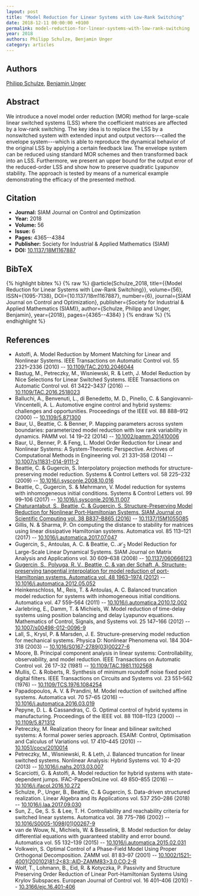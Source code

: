 ```yaml
---
layout: post
title: "Model Reduction for Linear Systems with Low-Rank Switching"
date: 2018-12-11 00:00:00 +0100
permalink: model-reduction-for-linear-systems-with-low-rank-switching
year: 2018
authors: Philipp Schulze, Benjamin Unger
category: articles
---
```

 
## Authors
[Philipp Schulze](authors/philipp_schulze), [Benjamin Unger](authors/benjamin_unger)
 
## Abstract
We introduce a novel model order reduction (MOR) method for large-scale linear switched systems (LSS) where the coefficient matrices are affected by a low-rank switching. The key idea is to replace the LSS by a nonswitched system with extended input and output vectors---called the envelope system---which is able to reproduce the dynamical behavior of the original LSS by applying a certain feedback law. The envelope system can be reduced using standard MOR schemes and then transformed back into an LSS. Furthermore, we present an upper bound for the output error of the reduced-order LSS and show how to preserve quadratic Lyapunov stability. The approach is tested by means of a numerical example demonstrating the efficacy of the presented method.
 
## Citation
- **Journal:** SIAM Journal on Control and Optimization
- **Year:** 2018
- **Volume:** 56
- **Issue:** 6
- **Pages:** 4365--4384
- **Publisher:** Society for Industrial & Applied Mathematics (SIAM)
- **DOI:** [10.1137/18M1167887](https://doi.org/10.1137/18M1167887)
 
## BibTeX
{% highlight bibtex %}
{% raw %}
@article{Schulze_2018,
  title={{Model Reduction for Linear Systems with Low-Rank Switching}},
  volume={56},
  ISSN={1095-7138},
  DOI={10.1137/18m1167887},
  number={6},
  journal={SIAM Journal on Control and Optimization},
  publisher={Society for Industrial & Applied Mathematics (SIAM)},
  author={Schulze, Philipp and Unger, Benjamin},
  year={2018},
  pages={4365--4384}
}
{% endraw %}
{% endhighlight %}
 
## References
- Astolfi, A. Model Reduction by Moment Matching for Linear and Nonlinear Systems. IEEE Transactions on Automatic Control vol. 55 2321–2336 (2010) -- [10.1109/TAC.2010.2046044](https://doi.org/10.1109/TAC.2010.2046044)
- Bastug, M., Petreczky, M., Wisniewski, R. & Leth, J. Model Reduction by Nice Selections for Linear Switched Systems. IEEE Transactions on Automatic Control vol. 61 3422–3437 (2016) -- [10.1109/TAC.2016.2518023](https://doi.org/10.1109/TAC.2016.2518023)
- Balluchi, A., Benvenuti, L., di Benedetto, M. D., Pinello, C. & Sangiovanni-Vincentelli, A. L. Automotive engine control and hybrid systems: challenges and opportunities. Proceedings of the IEEE vol. 88 888–912 (2000) -- [10.1109/5.871300](https://doi.org/10.1109/5.871300)
- Baur, U., Beattie, C. & Benner, P. Mapping parameters across system boundaries: parameterized model reduction with low rank variability in dynamics. PAMM vol. 14 19–22 (2014) -- [10.1002/pamm.201410006](https://doi.org/10.1002/pamm.201410006)
- Baur, U., Benner, P. & Feng, L. Model Order Reduction for Linear and Nonlinear Systems: A System-Theoretic Perspective. Archives of Computational Methods in Engineering vol. 21 331–358 (2014) -- [10.1007/s11831-014-9111-2](https://doi.org/10.1007/s11831-014-9111-2)
- Beattie, C. & Gugercin, S. Interpolatory projection methods for structure-preserving model reduction. Systems &amp; Control Letters vol. 58 225–232 (2009) -- [10.1016/j.sysconle.2008.10.016](https://doi.org/10.1016/j.sysconle.2008.10.016)
- Beattie, C., Gugercin, S. & Mehrmann, V. Model reduction for systems with inhomogeneous initial conditions. Systems &amp; Control Letters vol. 99 99–106 (2017) -- [10.1016/j.sysconle.2016.11.007](https://doi.org/10.1016/j.sysconle.2016.11.007)
- [Chaturantabut, S., Beattie, C. & Gugercin, S. Structure-Preserving Model Reduction for Nonlinear Port-Hamiltonian Systems. SIAM Journal on Scientific Computing vol. 38 B837–B865 (2016)](structure-preserving-model-reduction-for-nonlinear-port-hamiltonian-systems) -- [10.1137/15M1055085](https://doi.org/10.1137/15M1055085)
- Gillis, N. & Sharma, P. On computing the distance to stability for matrices using linear dissipative Hamiltonian systems. Automatica vol. 85 113–121 (2017) -- [10.1016/j.automatica.2017.07.047](https://doi.org/10.1016/j.automatica.2017.07.047)
- Gugercin, S., Antoulas, A. C. & Beattie, C. $\mathcal{H}_2$ Model Reduction for Large-Scale Linear Dynamical Systems. SIAM Journal on Matrix Analysis and Applications vol. 30 609–638 (2008) -- [10.1137/060666123](https://doi.org/10.1137/060666123)
- [Gugercin, S., Polyuga, R. V., Beattie, C. & van der Schaft, A. Structure-preserving tangential interpolation for model reduction of port-Hamiltonian systems. Automatica vol. 48 1963–1974 (2012)](structure-preserving-tangential-interpolation-for-model-reduction-of-port-hamiltonian-systems) -- [10.1016/j.automatica.2012.05.052](https://doi.org/10.1016/j.automatica.2012.05.052)
- Heinkenschloss, M., Reis, T. & Antoulas, A. C. Balanced truncation model reduction for systems with inhomogeneous initial conditions. Automatica vol. 47 559–564 (2011) -- [10.1016/j.automatica.2010.12.002](https://doi.org/10.1016/j.automatica.2010.12.002)
- Jarlebring, E., Damm, T. & Michiels, W. Model reduction of time-delay systems using position balancing and delay Lyapunov equations. Mathematics of Control, Signals, and Systems vol. 25 147–166 (2012) -- [10.1007/s00498-012-0096-9](https://doi.org/10.1007/s00498-012-0096-9)
- Lall, S., Krysl, P. & Marsden, J. E. Structure-preserving model reduction for mechanical systems. Physica D: Nonlinear Phenomena vol. 184 304–318 (2003) -- [10.1016/S0167-2789(03)00227-6](https://doi.org/10.1016/S0167-2789(03)00227-6)
- Moore, B. Principal component analysis in linear systems: Controllability, observability, and model reduction. IEEE Transactions on Automatic Control vol. 26 17–32 (1981) -- [10.1109/TAC.1981.1102568](https://doi.org/10.1109/TAC.1981.1102568)
- Mullis, C. & Roberts, R. Synthesis of minimum roundoff noise fixed point digital filters. IEEE Transactions on Circuits and Systems vol. 23 551–562 (1976) -- [10.1109/TCS.1976.1084254](https://doi.org/10.1109/TCS.1976.1084254)
- Papadopoulos, A. V. & Prandini, M. Model reduction of switched affine systems. Automatica vol. 70 57–65 (2016) -- [10.1016/j.automatica.2016.03.019](https://doi.org/10.1016/j.automatica.2016.03.019)
- Pepyne, D. L. & Cassandras, C. G. Optimal control of hybrid systems in manufacturing. Proceedings of the IEEE vol. 88 1108–1123 (2000) -- [10.1109/5.871312](https://doi.org/10.1109/5.871312)
- Petreczky, M. Realization theory for linear and bilinear switched systems: A formal power series approach. ESAIM: Control, Optimisation and Calculus of Variations vol. 17 410–445 (2010) -- [10.1051/cocv/2010014](https://doi.org/10.1051/cocv/2010014)
- Petreczky, M., Wisniewski, R. & Leth, J. Balanced truncation for linear switched systems. Nonlinear Analysis: Hybrid Systems vol. 10 4–20 (2013) -- [10.1016/j.nahs.2013.03.007](https://doi.org/10.1016/j.nahs.2013.03.007)
- Scarciotti, G. & Astolfi, A. Model reduction for hybrid systems with state-dependent jumps. IFAC-PapersOnLine vol. 49 850–855 (2016) -- [10.1016/j.ifacol.2016.10.272](https://doi.org/10.1016/j.ifacol.2016.10.272)
- Schulze, P., Unger, B., Beattie, C. & Gugercin, S. Data-driven structured realization. Linear Algebra and its Applications vol. 537 250–286 (2018) -- [10.1016/j.laa.2017.09.030](https://doi.org/10.1016/j.laa.2017.09.030)
- Sun, Z., Ge, S. S. & Lee, T. H. Controllability and reachability criteria for switched linear systems. Automatica vol. 38 775–786 (2002) -- [10.1016/S0005-1098(01)00267-9](https://doi.org/10.1016/S0005-1098(01)00267-9)
- van de Wouw, N., Michiels, W. & Besselink, B. Model reduction for delay differential equations with guaranteed stability and error bound. Automatica vol. 55 132–139 (2015) -- [10.1016/j.automatica.2015.02.031](https://doi.org/10.1016/j.automatica.2015.02.031)
- Volkwein, S. Optimal Control of a Phase-Field Model Using Proper Orthogonal Decomposition. ZAMM vol. 81 83–97 (2001) -- [10.1002/1521-4001(200102)81:2<83::AID-ZAMM83>3.0.CO;2-R](https://doi.org/10.1002/1521-4001(200102)81:2<83::AID-ZAMM83>3.0.CO;2-R)
- Wolf, T., Lohmann, B., Eid, R. & Kotyczka, P. Passivity and Structure Preserving Order Reduction of Linear Port-Hamiltonian Systems Using Krylov Subspaces. European Journal of Control vol. 16 401–406 (2010) -- [10.3166/ejc.16.401-406](https://doi.org/10.3166/ejc.16.401-406)


